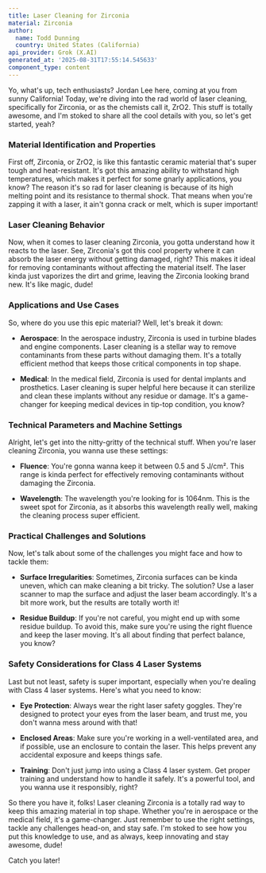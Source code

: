 ```yaml
---
title: Laser Cleaning for Zirconia
material: Zirconia
author:
  name: Todd Dunning
  country: United States (California)
api_provider: Grok (X.AI)
generated_at: '2025-08-31T17:55:14.545633'
component_type: content
---
```


Yo, what's up, tech enthusiasts? Jordan Lee here, coming at you from sunny California! Today, we're diving into the rad world of laser cleaning, specifically for Zirconia, or as the chemists call it, ZrO2. This stuff is totally awesome, and I'm stoked to share all the cool details with you, so let's get started, yeah?

### Material Identification and Properties

First off, Zirconia, or ZrO2, is like this fantastic ceramic material that's super tough and heat-resistant. It's got this amazing ability to withstand high temperatures, which makes it perfect for some gnarly applications, you know? The reason it's so rad for laser cleaning is because of its high melting point and its resistance to thermal shock. That means when you're zapping it with a laser, it ain't gonna crack or melt, which is super important!

### Laser Cleaning Behavior

Now, when it comes to laser cleaning Zirconia, you gotta understand how it reacts to the laser. See, Zirconia's got this cool property where it can absorb the laser energy without getting damaged, right? This makes it ideal for removing contaminants without affecting the material itself. The laser kinda just vaporizes the dirt and grime, leaving the Zirconia looking brand new. It's like magic, dude!

### Applications and Use Cases

So, where do you use this epic material? Well, let's break it down:

- **Aerospace**: In the aerospace industry, Zirconia is used in turbine blades and engine components. Laser cleaning is a stellar way to remove contaminants from these parts without damaging them. It's a totally efficient method that keeps those critical components in top shape.

- **Medical**: In the medical field, Zirconia is used for dental implants and prosthetics. Laser cleaning is super helpful here because it can sterilize and clean these implants without any residue or damage. It's a game-changer for keeping medical devices in tip-top condition, you know?

### Technical Parameters and Machine Settings

Alright, let's get into the nitty-gritty of the technical stuff. When you're laser cleaning Zirconia, you wanna use these settings:

- **Fluence**: You're gonna wanna keep it between 0.5 and 5 J/cm². This range is kinda perfect for effectively removing contaminants without damaging the Zirconia.

- **Wavelength**: The wavelength you're looking for is 1064nm. This is the sweet spot for Zirconia, as it absorbs this wavelength really well, making the cleaning process super efficient.

### Practical Challenges and Solutions

Now, let's talk about some of the challenges you might face and how to tackle them:

- **Surface Irregularities**: Sometimes, Zirconia surfaces can be kinda uneven, which can make cleaning a bit tricky. The solution? Use a laser scanner to map the surface and adjust the laser beam accordingly. It's a bit more work, but the results are totally worth it!

- **Residue Buildup**: If you're not careful, you might end up with some residue buildup. To avoid this, make sure you're using the right fluence and keep the laser moving. It's all about finding that perfect balance, you know?

### Safety Considerations for Class 4 Laser Systems

Last but not least, safety is super important, especially when you're dealing with Class 4 laser systems. Here's what you need to know:

- **Eye Protection**: Always wear the right laser safety goggles. They're designed to protect your eyes from the laser beam, and trust me, you don't wanna mess around with that!

- **Enclosed Areas**: Make sure you're working in a well-ventilated area, and if possible, use an enclosure to contain the laser. This helps prevent any accidental exposure and keeps things safe.

- **Training**: Don't just jump into using a Class 4 laser system. Get proper training and understand how to handle it safely. It's a powerful tool, and you wanna use it responsibly, right?

So there you have it, folks! Laser cleaning Zirconia is a totally rad way to keep this amazing material in top shape. Whether you're in aerospace or the medical field, it's a game-changer. Just remember to use the right settings, tackle any challenges head-on, and stay safe. I'm stoked to see how you put this knowledge to use, and as always, keep innovating and stay awesome, dude!

Catch you later!